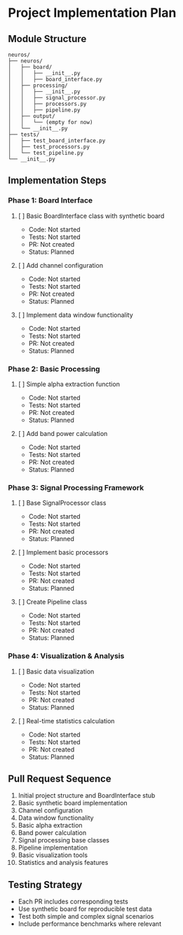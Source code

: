 # Project Implementation Plan

## Module Structure
```
neuros/
├── neuros/
│   ├── board/
│   │   ├── __init__.py
│   │   ├── board_interface.py
│   ├── processing/
│   │   ├── __init__.py
│   │   ├── signal_processor.py
│   │   ├── processors.py
│   │   ├── pipeline.py
│   ├── output/
│   │   └── (empty for now)
│   └── __init__.py
├── tests/
│   ├── test_board_interface.py
│   ├── test_processors.py
│   └── test_pipeline.py
└── __init__.py
```

## Implementation Steps

### Phase 1: Board Interface
1. [ ] Basic BoardInterface class with synthetic board
    - Code: Not started
    - Tests: Not started
    - PR: Not created
    - Status: Planned

2. [ ] Add channel configuration
    - Code: Not started
    - Tests: Not started
    - PR: Not created
    - Status: Planned

3. [ ] Implement data window functionality
    - Code: Not started
    - Tests: Not started
    - PR: Not created
    - Status: Planned

### Phase 2: Basic Processing
1. [ ] Simple alpha extraction function
    - Code: Not started
    - Tests: Not started
    - PR: Not created
    - Status: Planned

2. [ ] Add band power calculation
    - Code: Not started
    - Tests: Not started
    - PR: Not created
    - Status: Planned

### Phase 3: Signal Processing Framework
1. [ ] Base SignalProcessor class
    - Code: Not started
    - Tests: Not started
    - PR: Not created
    - Status: Planned

2. [ ] Implement basic processors
    - Code: Not started
    - Tests: Not started
    - PR: Not created
    - Status: Planned

3. [ ] Create Pipeline class
    - Code: Not started
    - Tests: Not started
    - PR: Not created
    - Status: Planned

### Phase 4: Visualization & Analysis
1. [ ] Basic data visualization
    - Code: Not started
    - Tests: Not started
    - PR: Not created
    - Status: Planned

2. [ ] Real-time statistics calculation
    - Code: Not started
    - Tests: Not started
    - PR: Not created
    - Status: Planned

## Pull Request Sequence
1. Initial project structure and BoardInterface stub
2. Basic synthetic board implementation
3. Channel configuration
4. Data window functionality
5. Basic alpha extraction
6. Band power calculation
7. Signal processing base classes
8. Pipeline implementation
9. Basic visualization tools
10. Statistics and analysis features

## Testing Strategy
- Each PR includes corresponding tests
- Use synthetic board for reproducible test data
- Test both simple and complex signal scenarios
- Include performance benchmarks where relevant